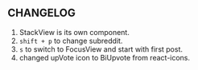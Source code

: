 ## CHANGELOG

1. StackView is its own component.
2. `shift + p` to change subreddit.
3. `s` to switch to FocusView and start with first post.
4. changed upVote icon to BiUpvote from react-icons.
